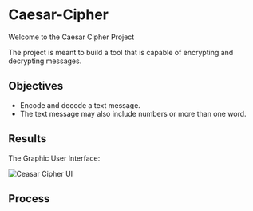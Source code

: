 # Caesar-Cipher
Welcome to the Caesar Cipher Project

The project is meant to build a tool that is capable of encrypting and decrypting messages. 

## Objectives
* Encode and decode a text message.
* The text message may also include numbers or more than one word.

## Results
The Graphic User Interface:


![Ceasar Cipher UI](https://github.com/frantzalexander/Caesar-Cipher/assets/128331579/b452fb76-df66-4f97-8c68-1d0915026cfa)

## Process
